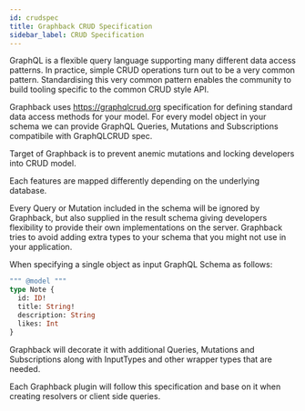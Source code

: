 ```yaml
---
id: crudspec
title: Graphback CRUD Specification
sidebar_label: CRUD Specification
---
```


GraphQL is a flexible query language supporting many different data access patterns. 
In practice, simple CRUD operations turn out to be a very common pattern. 
Standardising this very common pattern enables the community to build tooling specific to the common CRUD style API.

Graphback uses https://graphqlcrud.org specification for defining standard data access methods for your model. 
For every model object in your schema we can provide 
GraphQL Queries, Mutations and Subscriptions compatibile with 
GraphQLCRUD spec.

Target of Graphback is to prevent anemic mutations and locking developers into CRUD model. 

Each features are mapped differently depending on the underlying database.

Every Query or Mutation included in the schema will be ignored by Graphback, but also supplied in the result schema giving developers flexibility to provide their own implementations on the server. Graphback tries to avoid adding extra types to your schema that you might not use in your application.

When specifying a single object as input GraphQL Schema as follows:

```graphql
""" @model """
type Note {
  id: ID!
  title: String!
  description: String
  likes: Int
}
```

Graphback will decorate it with additional Queries, Mutations and Subscriptions along with InputTypes and other wrapper types that are needed.

Each Graphback plugin will follow this specification and base on it when creating resolvers or client side queries.